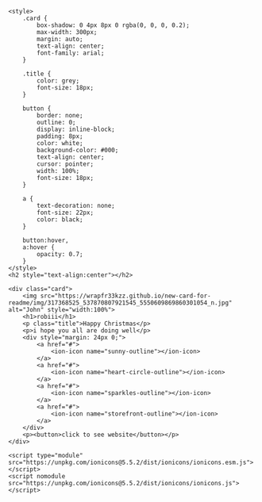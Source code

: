 
<!DOCTYPE html>
<html lang="en">

<head>
    <meta charset="UTF-8">
    <meta http-equiv="X-UA-Compatible" content="IE=edge">
    <meta name="viewport" content="width=device-width, initial-scale=1.0">
    <title>readme</title>
    <link rel="stylesheet" href="style.css">
    <link rel="stylesheet" href="https://cdnjs.cloudflare.com/ajax/libs/font-awesome/6.2.1/css/font-awesome.min.css">
</head>

<body>


    <style>
        .card {
            box-shadow: 0 4px 8px 0 rgba(0, 0, 0, 0.2);
            max-width: 300px;
            margin: auto;
            text-align: center;
            font-family: arial;
        }

        .title {
            color: grey;
            font-size: 18px;
        }

        button {
            border: none;
            outline: 0;
            display: inline-block;
            padding: 8px;
            color: white;
            background-color: #000;
            text-align: center;
            cursor: pointer;
            width: 100%;
            font-size: 18px;
        }

        a {
            text-decoration: none;
            font-size: 22px;
            color: black;
        }

        button:hover,
        a:hover {
            opacity: 0.7;
        }
    </style>
    <h2 style="text-align:center"></h2>

    <div class="card">
        <img src="https://wrapfr33kzz.github.io/new-card-for-readme/img/317368525_537870807921545_5550609869860301054_n.jpg" alt="John" style="width:100%">
        <h1>robiii</h1>
        <p class="title">Happy Christmas</p>
        <p>i hope you all are doing well</p>
        <div style="margin: 24px 0;">
            <a href="#">
                <ion-icon name="sunny-outline"></ion-icon>
            </a>
            <a href="#">
                <ion-icon name="heart-circle-outline"></ion-icon>
            </a>
            <a href="#">
                <ion-icon name="sparkles-outline"></ion-icon>
            </a>
            <a href="#">
                <ion-icon name="storefront-outline"></ion-icon>
            </a>
        </div>
        <p><button>click to see website</button></p>
    </div>

    <script type="module" src="https://unpkg.com/ionicons@5.5.2/dist/ionicons/ionicons.esm.js"></script>
    <script nomodule src="https://unpkg.com/ionicons@5.5.2/dist/ionicons/ionicons.js"></script>

</body>

</html>
